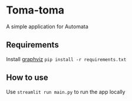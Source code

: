 # Toma-toma
 A simple application for Automata
 
 ## Requirements
 Install [graphviz](https://graphviz.org/download/)
 `pip install -r requirements.txt`
 
 ## How to use
 Use `streamlit run main.py` to run the app locally

